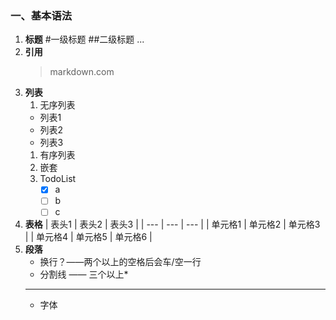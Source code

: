 ### 一、基本语法
1. **标题**
   #一级标题
   ##二级标题
   ...
2. **引用**
    >markdown.com
3. **列表**
    1. 无序列表
    - 列表1
    + 列表2
    * 列表3
    1. 有序列表
    2. 嵌套
    3. TodoList
       - [x] a
       - [ ] b
       - [ ] c 
4. **表格**
    | 表头1 | 表头2 | 表头3 |
    | --- | --- | --- |
    | 单元格1 | 单元格2 | 单元格3 |
    | 单元格4 | 单元格5 | 单元格6 |
5. **段落**                      
   - 换行？——两个以上的空格后会车/空一行
   - 分割线 —— 三个以上*  
   *****
   + 字体

 


                         


   
   
   

   

   
   
   



   
